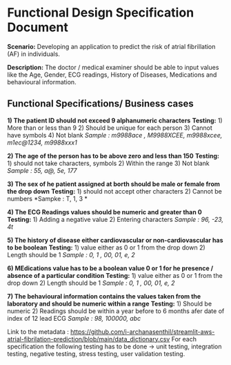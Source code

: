 # Functional Design Specification Document

**Scenario:** Developing an application to predict the risk of atrial fibrillation (AF) in individuals.

**Description:** The doctor / medical examiner should be able to input values like the Age, Gender, ECG readings, History of Diseases, Medications and behavioural information.

## Functional Specifications/ Business cases

**1) The patient ID should not exceed 9 alphanumeric characters** 
**Testing:** 1) More than or less than 9
          2) Should be unique for each person
          3) Cannot have symbols
          4) Not blank
*Sample : m9988ace , M9988XCEE, m9988xcee, m1ec@1234, m9988xxx1*

**2) The age of the person has to be above zero and less than 150**
**Testing:** 1) should not take characters, symbols
          2) Within the range
          3) Not blank
*Sample : 55, a@, 5e, 177*

**3) The sex of he patient assigned at borth should be male or female from the drop down**
**Testing:** 1) should not accept other characters 
          2) Cannot be numbers 
*Sampke : T, 1, 3 *

**4) The ECG Readings values should be numeric and greater than 0**
**Testing:** 1) Adding a negative value
          2) Entering characters
*Sample : 96, -23, 4t*

**5) The history of disease either cardiovascular or non-cardiovascular has to be boolean**
**Testing:** 1) value either as 0 or 1 from the drop down
          2) Length should be 1
*Sample : 0, 1 , 00, 01, e, 2*

**6) MEdications value has to be a boolean value 0 or 1 for he presence / absence of a particular condition**
**Testing:** 1) value either as 0 or 1 from the drop down
          2) Length should be 1
*Sample : 0, 1 , 00, 01, e, 2*

**7) The behavioural information contains the values taken from the laboratory and should be numeric within a range**
**Testing:** 1) Should be numeric 
          2) Readings should be within a year before to 6 months afer date of index of 12 lead ECG
*Sample : 98, 100000, abc*

Link to the metadata : https://github.com/i-archanasenthil/streamlit-aws-atrial-fibrilation-prediction/blob/main/data_dictionary.csv
For each specification the following testing has to be done -> unit testing, integration testing, negative testing, stress testing, user validation testing.
